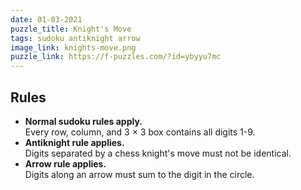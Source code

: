 ```yaml
---
date: 01-03-2021
puzzle_title: Knight's Move
tags: sudoku antiknight arrow
image_link: knights-move.png
puzzle_link: https://f-puzzles.com/?id=ybyyu7mc
---
```

## Rules

-   **Normal sudoku rules apply.**  
    Every row, column, and 3 &times; 3 box contains all digits 1-9.
-   **Antiknight rule applies.**  
    Digits separated by a chess knight's move must not be identical.
-   **Arrow rule applies.**  
    Digits along an arrow must sum to the digit in the circle.
